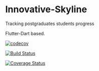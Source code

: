 # Innovative-Skyline
Tracking postgraduates students progress


Flutter-Dart based.



[![codecov](https://codecov.io/gh/Motaung08/Innovative-Skyline/branch/master/graph/badge.svg)](https://codecov.io/gh/Motaung08/Innovative-Skyline)

[![Build Status](https://travis-ci.com/Motaung08/Innovative-Skyline.svg?branch=master)](https://travis-ci.com/Motaung08/Innovative-Skyline)

[![Coverage Status](https://coveralls.io/repos/github/Motaung08/Innovative-Skyline/badge.svg)](https://coveralls.io/github/Motaung08/Innovative-Skyline)
